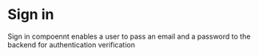 # Sign in

Sign in compoennt enables a user to pass an email and a password to the backend for authentication verification
